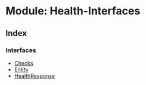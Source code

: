 # Module: Health-Interfaces

## Index

### Interfaces

- [Checks](../interfaces/health_interfaces.checks)
- [Entity](../interfaces/health_interfaces.entity)
- [HealthResponse](../interfaces/health_interfaces.healthresponse)
